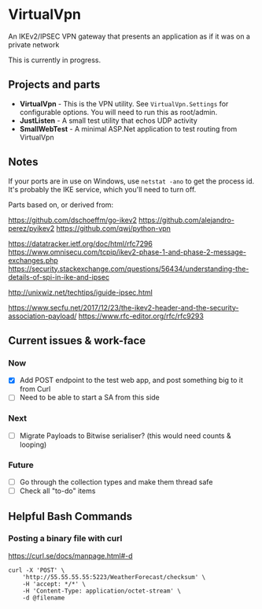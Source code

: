 # VirtualVpn

An IKEv2/IPSEC VPN gateway that presents an application as if it was on a private network

This is currently in progress.

## Projects and parts

- **VirtualVpn** - This is the VPN utility. See `VirtualVpn.Settings` for configurable options. You will need to run this as root/admin.
- **JustListen** - A small test utility that echos UDP activity
- **SmallWebTest** - A minimal ASP.Net application to test routing from VirtualVpn

## Notes

If your ports are in use on Windows, use `netstat -ano` to get the
process id. It's probably the IKE service, which you'll need to turn off.

Parts based on, or derived from:

https://github.com/dschoeffm/go-ikev2
https://github.com/alejandro-perez/pyikev2
https://github.com/qwj/python-vpn

https://datatracker.ietf.org/doc/html/rfc7296
https://www.omnisecu.com/tcpip/ikev2-phase-1-and-phase-2-message-exchanges.php
https://security.stackexchange.com/questions/56434/understanding-the-details-of-spi-in-ike-and-ipsec

http://unixwiz.net/techtips/iguide-ipsec.html

https://www.secfu.net/2017/12/23/the-ikev2-header-and-the-security-association-payload/
https://www.rfc-editor.org/rfc/rfc9293

## Current issues & work-face

### Now

- [x] Add POST endpoint to the test web app, and post something big to it from Curl
- [ ] Need to be able to start a SA from this side

### Next

- [ ] Migrate Payloads to Bitwise serialiser? (this would need counts & looping)

### Future

- [ ] Go through the collection types and make them thread safe
- [ ] Check all "to-do" items

## Helpful Bash Commands

### Posting a binary file with curl
https://curl.se/docs/manpage.html#-d
```
curl -X 'POST' \
    'http://55.55.55.55:5223/WeatherForecast/checksum' \
    -H 'accept: */*' \
    -H 'Content-Type: application/octet-stream' \
    -d @filename
```